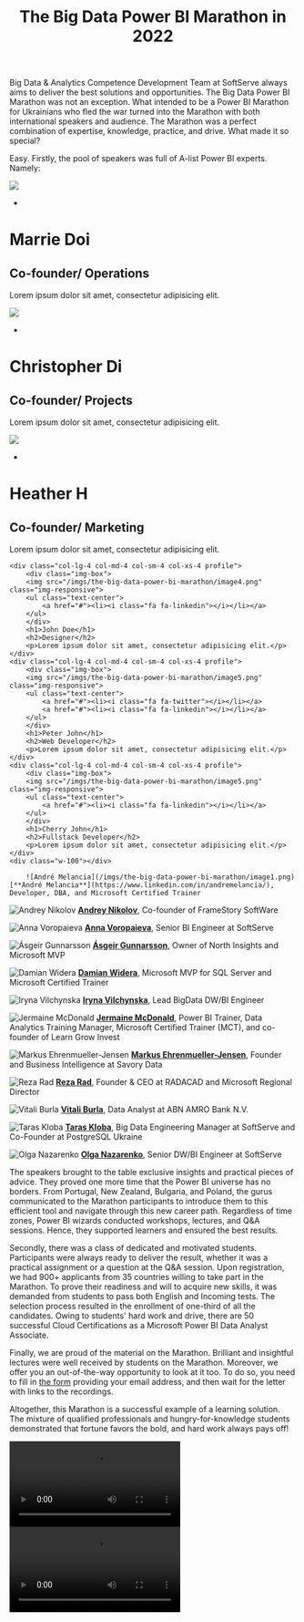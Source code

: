 ﻿---
layout: post
title: The Big Data Power BI Marathon in 2022
---

Big Data & Analytics Competence Development Team at SoftServe always
aims to deliver the best solutions and opportunities. The Big Data Power
BI Marathon was not an exception. What intended to be a Power BI
Marathon for Ukrainians who fled the war turned into the Marathon with
both international speakers and audience. The Marathon was a perfect
combination of expertise, knowledge, practice, and drive. What made it
so special?


Easy. Firstly, the pool of speakers was full of A-list Power BI experts.
Namely:
    
<div class="row pt-md">
    <div class="col-lg-4 col-md-4 col-sm-4 col-xs-4 profile">
        <div class="img-box">
        <img src="/imgs/the-big-data-power-bi-marathon/image1.png" class="img-responsive">
        <ul class="text-center">
            <a href="#"><li><i class="fa fa-linkedin"></i></li></a>
        </ul>
        </div>
        <h1>Marrie Doi</h1>
        <h2>Co-founder/ Operations</h2>
        <p>Lorem ipsum dolor sit amet, consectetur adipisicing elit.</p>
    </div>
    <div class="col-lg-4 col-md-4 col-sm-4 col-xs-4 profile">
        <div class="img-box">
        <img src="/imgs/the-big-data-power-bi-marathon/image2.png" class="img-responsive">
        <ul class="text-center">
            <a href="#"><li><i class="fa fa-linkedin"></i></li></a>
        </ul>
        </div>
        <h1>Christopher Di</h1>
        <h2>Co-founder/ Projects</h2>
        <p>Lorem ipsum dolor sit amet, consectetur adipisicing elit.</p>
    </div>
    <div class="col-lg-4 col-md-4 col-sm-4 col-xs-4 profile">
        <div class="img-box">
        <img src="/imgs/the-big-data-power-bi-marathon/image3.png" class="img-responsive">
        <ul class="text-center">
            <a href="#"><li><i class="fa fa-linkedin"></i></li></a>
        </ul>
        </div>
        <h1>Heather H</h1>
        <h2>Co-founder/ Marketing</h2>
        <p>Lorem ipsum dolor sit amet, consectetur adipisicing elit.</p>
    </div>
    <div class="w-100"></div>

    <div class="col-lg-4 col-md-4 col-sm-4 col-xs-4 profile">
        <div class="img-box">
        <img src="/imgs/the-big-data-power-bi-marathon/image4.png" class="img-responsive">
        <ul class="text-center">
            <a href="#"><li><i class="fa fa-linkedin"></i></li></a>
        </ul>
        </div>
        <h1>John Doe</h1>
        <h2>Designer</h2>
        <p>Lorem ipsum dolor sit amet, consectetur adipisicing elit.</p>
    </div>
    <div class="col-lg-4 col-md-4 col-sm-4 col-xs-4 profile">
        <div class="img-box">
        <img src="/imgs/the-big-data-power-bi-marathon/image5.png" class="img-responsive">
        <ul class="text-center">
            <a href="#"><li><i class="fa fa-twitter"></i></li></a>
            <a href="#"><li><i class="fa fa-linkedin"></i></li></a>
        </ul>
        </div>
        <h1>Peter John</h1>
        <h2>Web Developer</h2>
        <p>Lorem ipsum dolor sit amet, consectetur adipisicing elit.</p>
    </div>
    <div class="col-lg-4 col-md-4 col-sm-4 col-xs-4 profile">
        <div class="img-box">
        <img src="/imgs/the-big-data-power-bi-marathon/image5.png" class="img-responsive">
        <ul class="text-center">
            <a href="#"><li><i class="fa fa-linkedin"></i></li></a>
        </ul>
        </div>
        <h1>Cherry John</h1>
        <h2>Fullstack Developer</h2>
        <p>Lorem ipsum dolor sit amet, consectetur adipisicing elit.</p>
    </div>
    <div class="w-100"></div>

</div> 
  
        ![André Melancia](/imgs/the-big-data-power-bi-marathon/image1.png)       [**André Melancia**](https://www.linkedin.com/in/andremelancia/), Developer, DBA, and Microsoft Certified Trainer
  
  ![Andrey Nikolov](/imgs/the-big-data-power-bi-marathon/image2.png)             [**Andrey Nikolov**](https://www.facebook.com/andrew.nikoloff), Co-founder of FrameStory SoftWare
  
  ![Anna Voropaieva](/imgs/the-big-data-power-bi-marathon/image3.png)	  [**Anna Voropaieva**](https://www.linkedin.com/in/anna-voropaieva-a588b63/), Senior BI Engineer at SoftServe
  
  ![Ásgeir Gunnarsson](/imgs/the-big-data-power-bi-marathon/image4.png)                        [**Ásgeir Gunnarsson**](https://www.linkedin.com/in/asgeirgun/), Owner of North Insights and Microsoft MVP
  
  ![Damian Widera](/imgs/the-big-data-power-bi-marathon/image5.png)                   [**Damian Widera**](https://www.linkedin.com/in/damian-widera-0b56284/), Microsoft MVP for SQL Server and Microsoft Certified Trainer
  
  ![Iryna Vilchynska](/imgs/the-big-data-power-bi-marathon/image6.png)              [**Iryna Vilchynska**](https://www.linkedin.com/in/iryna-v-67a353120/), Lead BigData DW/BI Engineer
  
  ![Jermaine McDonald](/imgs/the-big-data-power-bi-marathon/image7.png)                                        [**Jermaine McDonald**](https://www.linkedin.com/in/jermainehmcdonald/), Power BI Trainer, Data Analytics Training Manager, Microsoft Certified Trainer (MCT), and co-founder of Learn Grow Invest
  
  ![Markus Ehrenmueller-Jensen](/imgs/the-big-data-power-bi-marathon/image8.png)               [**Markus Ehrenmueller-Jensen**](https://www.linkedin.com/in/markus-ehrenmueller/), Founder and Business Intelligence at Savory Data
  
  ![Reza Rad](/imgs/the-big-data-power-bi-marathon/image9.png)                     [**Reza Rad**](https://www.linkedin.com/in/rezarad/?originalSubdomain=nz), Founder & CEO at RADACAD and Microsoft Regional Director
  
  ![Vitali Burla](/imgs/the-big-data-power-bi-marathon/image10.png)                    [**Vitali Burla**](https://www.linkedin.com/in/vitaliburla/), Data Analyst at ABN AMRO Bank N.V.
  
  ![Taras Kloba](/imgs/the-big-data-power-bi-marathon/image11.png)                          [**Taras Kloba**](https://www.linkedin.com/in/kloba/), Big Data Engineering Manager at SoftServe and Co-Founder at PostgreSQL Ukraine
  
  ![Olga Nazarenko](/imgs/the-big-data-power-bi-marathon/image12.png)                                             [**Olga Nazarenko**](https://www.linkedin.com/in/otipita/), Senior DW/BI Engineer at SoftServe

The speakers brought to the table exclusive insights and practical
pieces of advice. They proved one more time that the Power BI universe
has no borders. From Portugal, New Zealand, Bulgaria, and Poland, the
gurus communicated to the Marathon participants to introduce them to
this efficient tool and navigate through this new career path.
Regardless of time zones, Power BI wizards conducted workshops,
lectures, and Q&A sessions. Hence, they supported learners and ensured
the best results.

Secondly, there was a class of dedicated and motivated students.
Participants were always ready to deliver the result, whether it was a
practical assignment or a question at the Q&A session. Upon
registration, we had 900+ applicants from 35 countries willing to take
part in the Marathon. To prove their readiness and will to acquire new
skills, it was demanded from students to pass both English and Incoming
tests. The selection process resulted in the enrollment of one-third of
all the candidates. Owing to students\' hard work and drive, there are
50 successful Cloud Certifications as a Microsoft Power BI Data Analyst
Associate.

Finally, we are proud of the material on the Marathon. Brilliant and
insightful lectures were well received by students on the Marathon.
Moreover, we offer you an out-of-the-way opportunity to look at it too.
To do so, you need to fill in [the
form](https://share.hsforms.com/19KhpVAfdRb6oc1gfWzoewg3ir33) providing
your email address, and then wait for the letter with links to the
recordings.

Altogether, this Marathon is a successful example of a learning
solution. The mixture of qualified professionals and
hungry-for-knowledge students demonstrated that fortune favors the bold,
and hard work always pays off!

<div class="wrapper">
  <video class="videoInsert" controls="">
  <source src="https://user-images.githubusercontent.com/45521694/190268827-b86273b2-2dc1-420a-8cf1-4a94b5a9d66a.mp4" type="video/mp4">
  Your browser does not support the video tag.
 </video>
</div>
<div class="wrapper">
  <video class="videoInsert" controls="">
  <source src="https://user-images.githubusercontent.com/45521694/190274064-ab1c3f89-c36e-4a5a-b378-8f5287adc940.mp4" type="video/mp4">
  Your browser does not support the video tag.
 </video>
</div>

